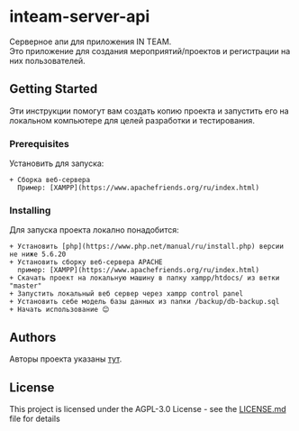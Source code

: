 # inteam-server-api

Серверное апи для приложения IN TEAM. </br> Это приложение для создания мероприятий/проектов и регистрации на них пользователей.

## Getting Started

Эти инструкции помогут вам создать копию проекта и запустить его на локальном компьютере для целей разработки и тестирования. 

### Prerequisites

Установить для запуска:

```
+ Сборка веб-сервера
  Пример: [XAMPP](https://www.apachefriends.org/ru/index.html)
```

### Installing

Для запуска проекта локално понадобится:

```
+ Установить [php](https://www.php.net/manual/ru/install.php) версии не ниже 5.6.20
+ Установить сборку веб-сервера APACHE
  пример: [XAMPP](https://www.apachefriends.org/ru/index.html)
+ Скачать проект на локальную машину в папку xampp/htdocs/ из ветки "master"
+ Запустить локальный веб сервер через xampp control panel
+ Установить себе модель базы данных из папки /backup/db-backup.sql
+ Начать использование 😊
```

## Authors

Авторы проекта указаны [тут](https://github.com/Frezyx/inteam-server-api/graphs/contributors).

## License

This project is licensed under the AGPL-3.0 License - see the [LICENSE.md](LICENSE.md) file for details
